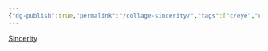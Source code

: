 ```yaml
---
{"dg-publish":true,"permalink":"/collage-sincerity/","tags":["c/eye","c/canion","c/rocks","c/glass","c/purple"],"created":"2024-01-03T13:30:55.738-05:00","updated":"2024-01-03T13:31:35.113-05:00"}
---
```



[Sincerity](https://www.instagram.com/p/CHy7doZhfEp/)
